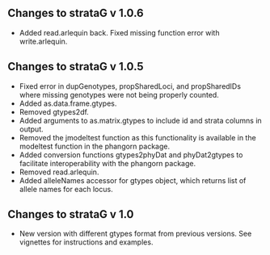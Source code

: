 ## Changes to strataG v 1.0.6

* Added read.arlequin back. Fixed missing function error with write.arlequin.


## Changes to strataG v 1.0.5

* Fixed error in dupGenotypes, propSharedLoci, and propSharedIDs where missing genotypes were not being properly counted.
* Added as.data.frame.gtypes.
* Removed gtypes2df.
* Added arguments to as.matrix.gtypes to include id and strata columns in output.
* Removed the jmodeltest function as this functionality is available in the modeltest function in the phangorn package.
* Added conversion functions gtypes2phyDat and phyDat2gtypes to facilitate interoperability with the phangorn package.
* Removed read.arlequin.
* Added alleleNames accessor for gtypes object, which returns list of allele names for each locus.

## Changes to strataG v 1.0

* New version with different gtypes format from previous versions. See vignettes for instructions and examples.
